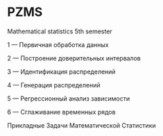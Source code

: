 # PZMS
Mathematical statistics 5th semester

1 — Первичная обработка данных

2 — Построение доверительных интервалов

3 — Идентификация распределений

4 — Генерация распределений

5 — Регрессионный анализ зависимости

6 — Сглаживание временных рядов

Прикладные Задачи Математической Статистики
